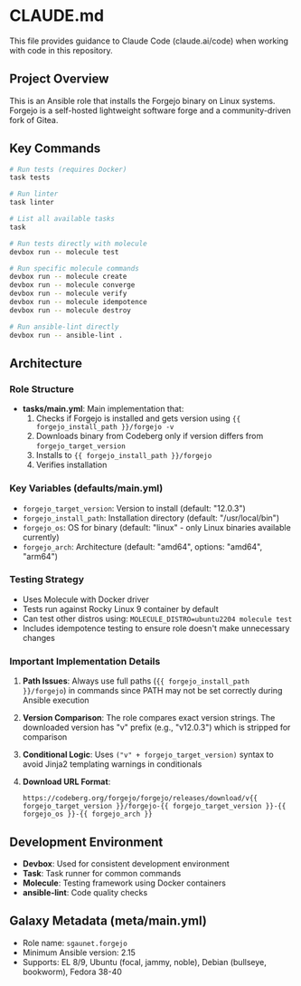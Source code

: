 # CLAUDE.md

This file provides guidance to Claude Code (claude.ai/code) when working with code in this repository.

## Project Overview

This is an Ansible role that installs the Forgejo binary on Linux systems. Forgejo is a self-hosted lightweight software forge and a community-driven fork of Gitea.

## Key Commands

```bash
# Run tests (requires Docker)
task tests

# Run linter
task linter

# List all available tasks
task

# Run tests directly with molecule
devbox run -- molecule test

# Run specific molecule commands
devbox run -- molecule create
devbox run -- molecule converge
devbox run -- molecule verify
devbox run -- molecule idempotence
devbox run -- molecule destroy

# Run ansible-lint directly
devbox run -- ansible-lint .
```

## Architecture

### Role Structure
- **tasks/main.yml**: Main implementation that:
  1. Checks if Forgejo is installed and gets version using `{{ forgejo_install_path }}/forgejo -v`
  2. Downloads binary from Codeberg only if version differs from `forgejo_target_version`
  3. Installs to `{{ forgejo_install_path }}/forgejo`
  4. Verifies installation

### Key Variables (defaults/main.yml)
- `forgejo_target_version`: Version to install (default: "12.0.3")
- `forgejo_install_path`: Installation directory (default: "/usr/local/bin")
- `forgejo_os`: OS for binary (default: "linux" - only Linux binaries available currently)
- `forgejo_arch`: Architecture (default: "amd64", options: "amd64", "arm64")

### Testing Strategy
- Uses Molecule with Docker driver
- Tests run against Rocky Linux 9 container by default
- Can test other distros using: `MOLECULE_DISTRO=ubuntu2204 molecule test`
- Includes idempotence testing to ensure role doesn't make unnecessary changes

### Important Implementation Details

1. **Path Issues**: Always use full paths (`{{ forgejo_install_path }}/forgejo`) in commands since PATH may not be set correctly during Ansible execution

2. **Version Comparison**: The role compares exact version strings. The downloaded version has "v" prefix (e.g., "v12.0.3") which is stripped for comparison

3. **Conditional Logic**: Uses `("v" + forgejo_target_version)` syntax to avoid Jinja2 templating warnings in conditionals

4. **Download URL Format**: 
   ```
   https://codeberg.org/forgejo/forgejo/releases/download/v{{ forgejo_target_version }}/forgejo-{{ forgejo_target_version }}-{{ forgejo_os }}-{{ forgejo_arch }}
   ```

## Development Environment

- **Devbox**: Used for consistent development environment
- **Task**: Task runner for common commands
- **Molecule**: Testing framework using Docker containers
- **ansible-lint**: Code quality checks

## Galaxy Metadata (meta/main.yml)
- Role name: `sgaunet.forgejo`
- Minimum Ansible version: 2.15
- Supports: EL 8/9, Ubuntu (focal, jammy, noble), Debian (bullseye, bookworm), Fedora 38-40